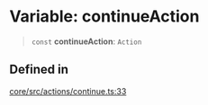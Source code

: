 # Variable: continueAction

> `const` **continueAction**: `Action`

## Defined in

[core/src/actions/continue.ts:33](https://github.com/ai16z/eliza/blob/04630632db51d7d3c06f5bec41e6fb1423e43340/core/src/actions/continue.ts#L33)
